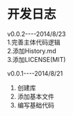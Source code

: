 开发日志
===

v0.0.2----2014/8/23   
1.完善主体代码逻辑  
2.添加History.md  
3.添加LICENSE(MIT)

v0.0.1----2014/8/21   
1. 创建库  
2. 添加基本文件  
3. 编写基础代码


